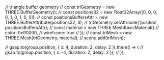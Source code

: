 // triangle buffer geometry
// const triGeometry = new THREE.BufferGeometry();
// const positions32 = new Float32Array([0, 0, 0, 0, 1, 0, 1, 0, 0]);
// const positionsBuffersAttr = new THREE.BufferAttribute(positions32, 3);
// triGeometry.setAttribute('position', positionsBuffersAttr);
// const material = new THREE.MeshBasicMaterial({
// 	color: 0xff0000,
// 	wireframe: true
// });
// const triMesh = new THREE.Mesh(triGeometry, material);
// scene.add(triMesh);

// gsap.to(group.position, { x: 4, duration: 2, delay: 2 }).then(() => {
		// 	gsap.to(group.position, { x: -4, duration: 2, delay: 2 });
		// });